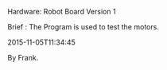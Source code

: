 Hardware: Robot Board Version 1

Brief   : The Program is used to test the motors.


2015-11-05T11:34:45

By Frank.
